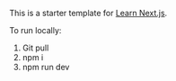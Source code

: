 This is a starter template for [Learn Next.js](https://nextjs.org/learn).

To run locally:
1. Git pull
2. npm i
3. npm run dev
